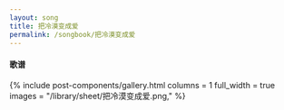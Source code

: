 ```yaml
---
layout: song
title: 把冷漠变成爱
permalink: /songbook/把冷漠变成爱
---
```


#### 歌谱

{% include post-components/gallery.html
    columns = 1
    full_width = true
    images = "/library/sheet/把冷漠变成爱.png,"
%}
